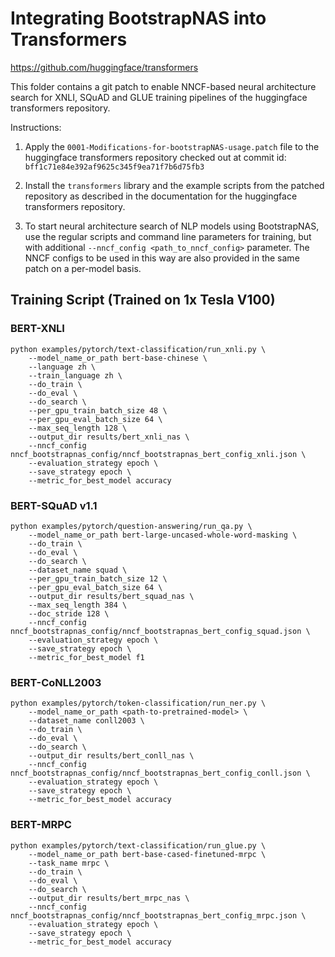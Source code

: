 # Integrating BootstrapNAS into Transformers
https://github.com/huggingface/transformers

This folder contains a git patch to enable NNCF-based neural architecture search for XNLI, SQuAD and GLUE training pipelines of the huggingface transformers repository. 

Instructions:
1. Apply the `0001-Modifications-for-bootstrapNAS-usage.patch` file to the huggingface transformers repository checked out at commit id: `bff1c71e84e392af9625c345f9ea71f7b6d75fb3`

2. Install the `transformers` library and the example scripts from the patched repository as described in the documentation for the huggingface transformers repository.

3. To start neural architecture search of NLP models using BootstrapNAS, use the regular scripts and command line parameters for training, but with additional `--nncf_config <path_to_nncf_config>` parameter.
The NNCF configs to be used in this way are also provided in the same patch on a per-model basis.


## Training Script (Trained on 1x Tesla V100)


### BERT-XNLI

    python examples/pytorch/text-classification/run_xnli.py \
        --model_name_or_path bert-base-chinese \
        --language zh \
        --train_language zh \
        --do_train \
        --do_eval \
        --do_search \
        --per_gpu_train_batch_size 48 \
        --per_gpu_eval_batch_size 64 \
        --max_seq_length 128 \
        --output_dir results/bert_xnli_nas \
        --nncf_config nncf_bootstrapnas_config/nncf_bootstrapnas_bert_config_xnli.json \
        --evaluation_strategy epoch \
        --save_strategy epoch \
        --metric_for_best_model accuracy

### BERT-SQuAD v1.1


    python examples/pytorch/question-answering/run_qa.py \
        --model_name_or_path bert-large-uncased-whole-word-masking \
        --do_train \
        --do_eval \
        --do_search \
        --dataset_name squad \
        --per_gpu_train_batch_size 12 \
        --per_gpu_eval_batch_size 64 \
        --output_dir results/bert_squad_nas \
        --max_seq_length 384 \
        --doc_stride 128 \
        --nncf_config nncf_bootstrapnas_config/nncf_bootstrapnas_bert_config_squad.json \
        --evaluation_strategy epoch \
        --save_strategy epoch \
        --metric_for_best_model f1

### BERT-CoNLL2003

    python examples/pytorch/token-classification/run_ner.py \
        --model_name_or_path <path-to-pretrained-model> \
        --dataset_name conll2003 \
        --do_train \
        --do_eval \
        --do_search \
        --output_dir results/bert_conll_nas \
        --nncf_config nncf_bootstrapnas_config/nncf_bootstrapnas_bert_config_conll.json \
        --evaluation_strategy epoch \
        --save_strategy epoch \
        --metric_for_best_model accuracy


### BERT-MRPC

    python examples/pytorch/text-classification/run_glue.py \
        --model_name_or_path bert-base-cased-finetuned-mrpc \
        --task_name mrpc \
        --do_train \
        --do_eval \
        --do_search \
        --output_dir results/bert_mrpc_nas \
        --nncf_config nncf_bootstrapnas_config/nncf_bootstrapnas_bert_config_mrpc.json \
        --evaluation_strategy epoch \
        --save_strategy epoch \
        --metric_for_best_model accuracy
